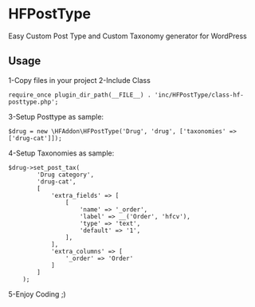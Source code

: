 # HFPostType

Easy Custom Post Type and Custom Taxonomy generator for WordPress

## Usage

1-Copy files in your project
2-Include Class

```
require_once plugin_dir_path(__FILE__) . 'inc/HFPostType/class-hf-posttype.php';
```

3-Setup Posttype as sample:

```
$drug = new \HFAddon\HFPostType('Drug', 'drug', ['taxonomies' => ['drug-cat']]);
```

4-Setup Taxonomies as sample:

```
$drug->set_post_tax(
        'Drug category',
        'drug-cat',
        [
            'extra_fields' => [
                [
                    'name' => '_order',
                    'label' => __('Order', 'hfcv'),
                    'type' => 'text',
                    'default' => '1',
                ],
            ],
            'extra_columns' => [
                '_order' => 'Order'
            ]
        ]
    );
```

5-Enjoy Coding ;)
